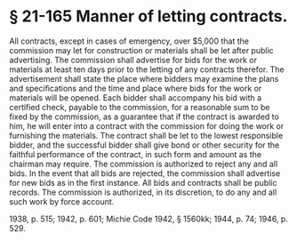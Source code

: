 # § 21-165 Manner of letting contracts.

<p>All contracts, except in cases of emergency, over $5,000 that the commission may let for construction or materials shall be let after public advertising. The commission shall advertise for bids for the work or materials at least ten days prior to the letting of any contracts therefor. The advertisement shall state the place where bidders may examine the plans and specifications and the time and place where bids for the work or materials will be opened. Each bidder shall accompany his bid with a certified check, payable to the commission, for a reasonable sum to be fixed by the commission, as a guarantee that if the contract is awarded to him, he will enter into a contract with the commission for doing the work or furnishing the materials. The contract shall be let to the lowest responsible bidder, and the successful bidder shall give bond or other security for the faithful performance of the contract, in such form and amount as the chairman may require. The commission is authorized to reject any and all bids. In the event that all bids are rejected, the commission shall advertise for new bids as in the first instance. All bids and contracts shall be public records. The commission is authorized, in its discretion, to do any and all such work by force account.</p><p>1938, p. 515; 1942, p. 601; Michie Code 1942, § 1560kk; 1944, p. 74; 1946, p. 529.</p>